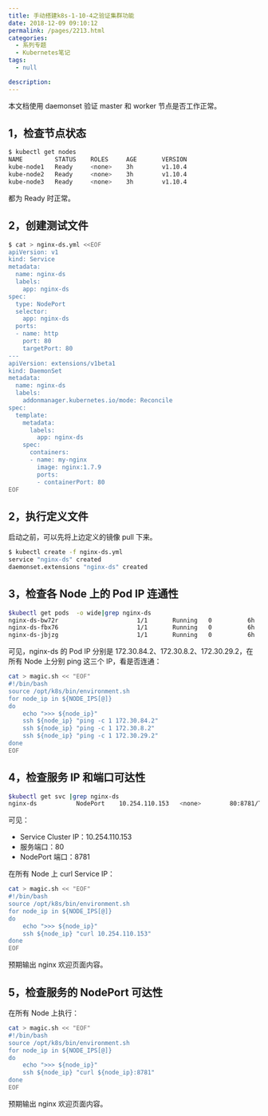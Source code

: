 ```yaml
---
title: 手动搭建k8s-1-10-4之验证集群功能
date: 2018-12-09 09:10:12
permalink: /pages/2213.html
categories: 
  - 系列专题
  - Kubernetes笔记
tags: 
  - null

description: 
---
```


本文档使用 daemonset 验证 master 和 worker 节点是否工作正常。





## 1，检查节点状态



```sh
$ kubectl get nodes
NAME         STATUS    ROLES     AGE       VERSION
kube-node1   Ready     <none>    3h        v1.10.4
kube-node2   Ready     <none>    3h        v1.10.4
kube-node3   Ready     <none>    3h        v1.10.4
```



都为 Ready 时正常。



## 2，创建测试文件



```sh
$ cat > nginx-ds.yml <<EOF
apiVersion: v1
kind: Service
metadata:
  name: nginx-ds
  labels:
    app: nginx-ds
spec:
  type: NodePort
  selector:
    app: nginx-ds
  ports:
  - name: http
    port: 80
    targetPort: 80
---
apiVersion: extensions/v1beta1
kind: DaemonSet
metadata:
  name: nginx-ds
  labels:
    addonmanager.kubernetes.io/mode: Reconcile
spec:
  template:
    metadata:
      labels:
        app: nginx-ds
    spec:
      containers:
      - name: my-nginx
        image: nginx:1.7.9
        ports:
        - containerPort: 80
EOF
```



## 2，执行定义文件



启动之前，可以先将上边定义的镜像 pull 下来。



```sh
$ kubectl create -f nginx-ds.yml
service "nginx-ds" created
daemonset.extensions "nginx-ds" created
```



## 3，检查各 Node 上的 Pod IP 连通性



```sh
$kubectl get pods  -o wide|grep nginx-ds
nginx-ds-bw72r                      1/1       Running   0          6h        172.30.29.2   kube-node3
nginx-ds-fbx76                      1/1       Running   0          6h        172.30.84.2   kube-node1
nginx-ds-jbjzg                      1/1       Running   0          6h        172.30.8.2    kube-node2
```



可见，nginx-ds 的 Pod IP 分别是 172.30.84.2、172.30.8.2、172.30.29.2，在所有 Node 上分别 ping 这三个 IP，看是否连通：



```sh
cat > magic.sh << "EOF"
#!/bin/bash
source /opt/k8s/bin/environment.sh
for node_ip in ${NODE_IPS[@]}
do
    echo ">>> ${node_ip}" 
    ssh ${node_ip} "ping -c 1 172.30.84.2"
    ssh ${node_ip} "ping -c 1 172.30.8.2"
    ssh ${node_ip} "ping -c 1 172.30.29.2"
done
EOF
```



## 4，检查服务 IP 和端口可达性



```sh
$kubectl get svc |grep nginx-ds
nginx-ds           NodePort    10.254.110.153   <none>        80:8781/TCP      6h
```



可见：



- Service Cluster IP：10.254.110.153
- 服务端口：80
- NodePort 端口：8781



在所有 Node 上 curl Service IP：



```sh
cat > magic.sh << "EOF"
#!/bin/bash
source /opt/k8s/bin/environment.sh
for node_ip in ${NODE_IPS[@]}
do
    echo ">>> ${node_ip}" 
    ssh ${node_ip} "curl 10.254.110.153"
done
EOF
```



预期输出 nginx 欢迎页面内容。



## 5，检查服务的 NodePort 可达性



在所有 Node 上执行：



```sh
cat > magic.sh << "EOF"
#!/bin/bash
source /opt/k8s/bin/environment.sh
for node_ip in ${NODE_IPS[@]}
do
    echo ">>> ${node_ip}" 
    ssh ${node_ip} "curl ${node_ip}:8781"
done
EOF
```



预期输出 nginx 欢迎页面内容。

